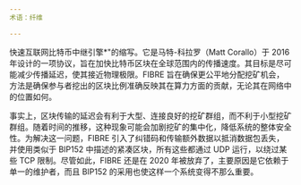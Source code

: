 ```yaml
---
术语：纤维

---
```

快速互联网比特币中继引擎*"的缩写。它是马特-科拉罗（Matt Corallo）于 2016 年设计的一项协议，旨在加快比特币区块在全球范围内的传播速度。其目标是尽可能减少传播延迟，使其接近物理极限。FIBRE 旨在确保更公平地分配挖矿机会，方法是确保参与者挖出的区块比例准确反映其在算力方面的贡献，无论其在网络中的位置如何。

事实上，区块传输的延迟会有利于大型、连接良好的挖矿群组，而不利于小型挖矿群组。随着时间的推移，这种现象可能会加剧挖矿的集中化，降低系统的整体安全性。为解决这一问题，FIBRE 引入了纠错码和传输额外数据以抵消数据包丢失，并使用类似于 BIP152 中描述的紧凑区块，所有这些都通过 UDP 运行，以绕过某些 TCP 限制。尽管如此，FIBRE 还是在 2020 年被放弃了，主要原因是它依赖于单一的维护者，而且 BIP152 的采用也使这样一个系统变得不那么重要。